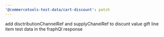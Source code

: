 ```yaml
---
'@commercetools-test-data/cart-discount': patch
---
```


add disctributionChannelRef and supplyChanelRef to discunt value gift line item test data in the fraphQl response
